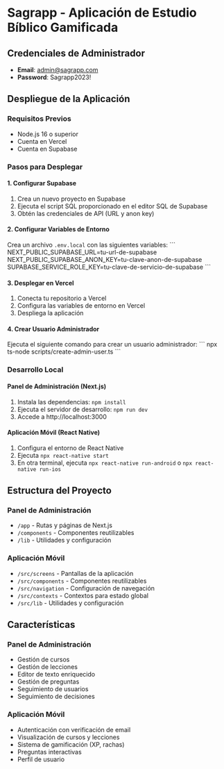 # Sagrapp - Aplicación de Estudio Bíblico Gamificada

## Credenciales de Administrador
- **Email**: admin@sagrapp.com
- **Password**: Sagrapp2023!

## Despliegue de la Aplicación

### Requisitos Previos
- Node.js 16 o superior
- Cuenta en Vercel
- Cuenta en Supabase

### Pasos para Desplegar

#### 1. Configurar Supabase
1. Crea un nuevo proyecto en Supabase
2. Ejecuta el script SQL proporcionado en el editor SQL de Supabase
3. Obtén las credenciales de API (URL y anon key)

#### 2. Configurar Variables de Entorno
Crea un archivo `.env.local` con las siguientes variables:
\`\`\`
NEXT_PUBLIC_SUPABASE_URL=tu-url-de-supabase
NEXT_PUBLIC_SUPABASE_ANON_KEY=tu-clave-anon-de-supabase
SUPABASE_SERVICE_ROLE_KEY=tu-clave-de-servicio-de-supabase
\`\`\`

#### 3. Desplegar en Vercel
1. Conecta tu repositorio a Vercel
2. Configura las variables de entorno en Vercel
3. Despliega la aplicación

#### 4. Crear Usuario Administrador
Ejecuta el siguiente comando para crear un usuario administrador:
\`\`\`
npx ts-node scripts/create-admin-user.ts
\`\`\`

### Desarrollo Local

#### Panel de Administración (Next.js)
1. Instala las dependencias: `npm install`
2. Ejecuta el servidor de desarrollo: `npm run dev`
3. Accede a http://localhost:3000

#### Aplicación Móvil (React Native)
1. Configura el entorno de React Native
2. Ejecuta `npx react-native start`
3. En otra terminal, ejecuta `npx react-native run-android` o `npx react-native run-ios`

## Estructura del Proyecto

### Panel de Administración
- `/app` - Rutas y páginas de Next.js
- `/components` - Componentes reutilizables
- `/lib` - Utilidades y configuración

### Aplicación Móvil
- `/src/screens` - Pantallas de la aplicación
- `/src/components` - Componentes reutilizables
- `/src/navigation` - Configuración de navegación
- `/src/contexts` - Contextos para estado global
- `/src/lib` - Utilidades y configuración

## Características

### Panel de Administración
- Gestión de cursos
- Gestión de lecciones
- Editor de texto enriquecido
- Gestión de preguntas
- Seguimiento de usuarios
- Seguimiento de decisiones

### Aplicación Móvil
- Autenticación con verificación de email
- Visualización de cursos y lecciones
- Sistema de gamificación (XP, rachas)
- Preguntas interactivas
- Perfil de usuario
